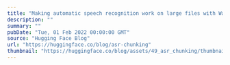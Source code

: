 ```yaml
---
title: "Making automatic speech recognition work on large files with Wav2Vec2 in 🤗 Transformers"
description: ""
summary: ""
pubDate: "Tue, 01 Feb 2022 00:00:00 GMT"
source: "Hugging Face Blog"
url: "https://huggingface.co/blog/asr-chunking"
thumbnail: "https://huggingface.co/blog/assets/49_asr_chunking/thumbnail.png"
---
```


